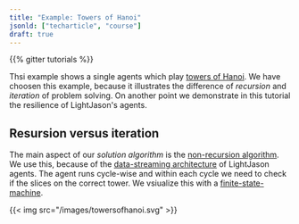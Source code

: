 ```yaml
---
title: "Example: Towers of Hanoi"
jsonld: ["techarticle", "course"]
draft: true
---
```


{{% gitter tutorials %}}

Thsi example shows a single agents which play [towers of Hanoi](https://en.wikipedia.org/wiki/Tower_of_Hanoi). We have choosen this example, because it illustrates the difference of _recursion_ and _iteration_ of problem solving. On another point we demonstrate in this tutorial the resilience of LightJason's agents.

## Resursion versus iteration

The main aspect of our _solution algorithm_ is the [non-recursion algorithm](https://en.wikipedia.org/wiki/Tower_of_Hanoi#Non-recursive_solution). We use this, because of the [data-streaming architecture](/knowledgebase/differencetojason) of LightJason agents. The agent runs cycle-wise and within each cycle we need to check if the slices on the correct tower. We vsiualize this with a [finite-state-machine](/knowledgebase/finitestatemachine).

{{< img src="/images/towersofhanoi.svg" >}}
